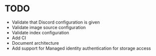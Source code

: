 # TODO
 * Validate that Discord configuration is given
 * Validate image source configuration
 * Validate index configuration
 * Add CI
 * Document architecture
 * Add support for Managed identity authentication for storage access
